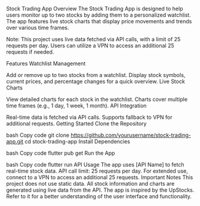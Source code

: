 Stock Trading App
Overview
The Stock Trading App is designed to help users monitor up to two stocks by adding them to a personalized watchlist. The app features live stock charts that display price movements and trends over various time frames.

Note: This project uses live data fetched via API calls, with a limit of 25 requests per day. Users can utilize a VPN to access an additional 25 requests if needed.

Features
Watchlist Management

Add or remove up to two stocks from a watchlist.
Display stock symbols, current prices, and percentage changes for a quick overview.
Live Stock Charts

View detailed charts for each stock in the watchlist.
Charts cover multiple time frames (e.g., 1 day, 1 week, 1 month).
API Integration

Real-time data is fetched via API calls.
Supports fallback to VPN for additional requests.
Getting Started
Clone the Repository

bash
Copy code
git clone https://github.com/yourusername/stock-trading-app.git
cd stock-trading-app
Install Dependencies

bash
Copy code
flutter pub get
Run the App

bash
Copy code
flutter run
API Usage
The app uses [API Name] to fetch real-time stock data.
API call limit: 25 requests per day.
For extended use, connect to a VPN to access an additional 25 requests.
Important Notes
This project does not use static data. All stock information and charts are generated using live data from the API.
The app is inspired by the UpStocks. Refer to it for a better understanding of the user interface and functionality.
